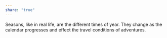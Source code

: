 ```yaml
---
share: "true"
---
```




Seasons, like in real life, are the different times of year. They change as the calendar progresses and effect the travel conditions of adventures.